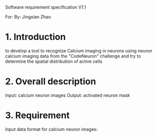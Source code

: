Software requirement specification   V1.1

For:
By: Jingxian Zhao

# 1.	Introduction 
to develop a tool to recognize Calcium imaging in neurons using neuron calcium imaging 
data from the "CodeNeuron" challenge and try to determine the spatial distribution of 
active cells

# 2.	Overall description
Input: calcium neuron images
Output: activated neuron mask 

# 3.	Requirement
Input data format for calcium neuron images: 

